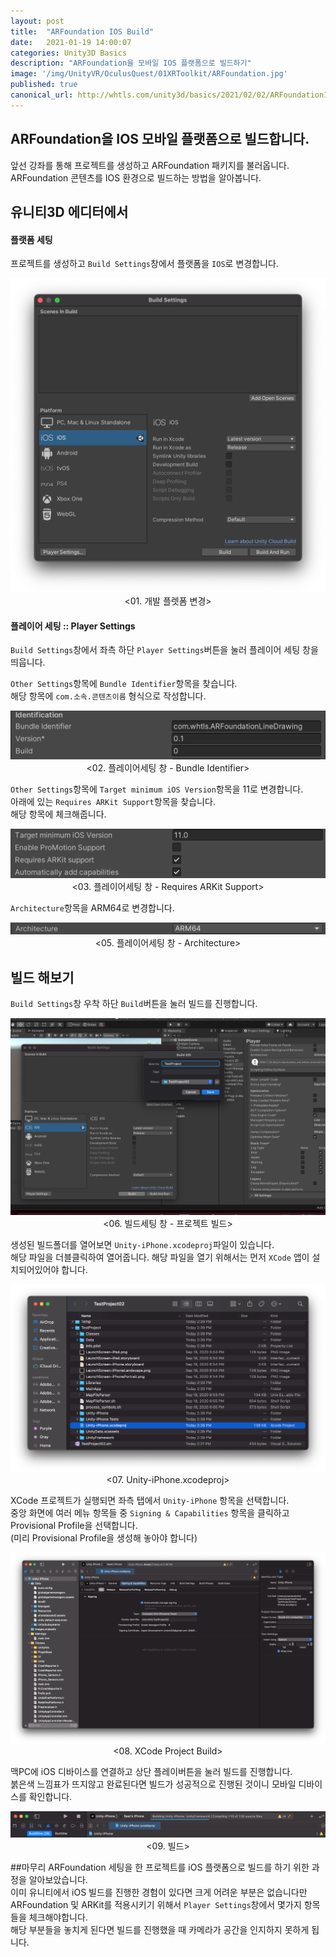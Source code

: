 ```yaml
---
layout: post
title:  "ARFoundation IOS Build"
date:   2021-01-19 14:00:07
categories: Unity3D Basics
description: "ARFoundation을 모바일 IOS 플랫폼으로 빌드하기"
image: '/img/UnityVR/OculusQuest/01XRToolkit/ARFoundation.jpg'
published: true
canonical_url: http://whtls.com/unity3d/basics/2021/02/02/ARFoundationIosBuild/
---
```


## ARFoundation을 IOS 모바일 플랫폼으로 빌드합니다.  
앞선 강좌를 통해 프로젝트를 생성하고 ARFoundation 패키지를 불러옵니다.  
ARFoundation 콘텐츠를 IOS 환경으로 빌드하는 방법을 알아봅니다.  
  
## 유니티3D 에디터에서  
  
#### 플랫폼 세팅
프로젝트를 생성하고 `Build Settings`창에서 플랫폼을 `IOS`로 변경합니다.  
<p align="center"><img src="/img/UnityAR/ARFoundation/build/01.png"> <br/>
<01. 개발 플렛폼 변경></p>
  
#### 플레이어 세팅 :: Player Settings
`Build Settings`창에서 좌측 하단 `Player Settings`버튼을 눌러 플레이어 세팅 창을 띄웁니다.  

`Other Settings`항목에 `Bundle Identifier`항목을 찾습니다.  
해당 항목에 `com.소속.콘텐츠이름` 형식으로 작성합니다.  
<p align="center"><img src="/img/UnityAR/ARFoundation/build/02.png"> <br/>
<02. 플레이어세팅 창 - Bundle Identifier></p>

`Other Settings`항목에 `Target minimum iOS Version`항목을 11로 변경합니다.  
아래에 있는 `Requires ARKit Support`항목을 찾습니다.  
해당 항목에 체크해줍니다.  
<p align="center"><img src="/img/UnityAR/ARFoundation/build/03.png"> <br/>
<03. 플레이어세팅 창 - Requires ARKit Support></p>

`Architecture`항목을 ARM64로 변경합니다.  
<p align="center"><img src="/img/UnityAR/ARFoundation/build/04.png"> <br/>
<05. 플레이어세팅 창 - Architecture></p>
  
## 빌드 해보기
`Build Settings`창 우착 하단 `Build`버튼을 눌러 빌드를 진행합니다.  
<p align="center"><img src="/img/UnityAR/ARFoundation/build/06.png"> <br/>
<06. 빌드세팅 창 - 프로젝트 빌드></p>
  
생성된 빌드폴더를 열어보면 `Unity-iPhone.xcodeproj`파일이 있습니다.  
해당 파일을 더블클릭하여 열어줍니다. 해당 파일을 열기 위해서는 먼저 `XCode` 앱이 설치되어있어야 합니다.  
<p align="center"><img src="/img/UnityAR/ARFoundation/build/07.png"> <br/>
<07. Unity-iPhone.xcodeproj></p>

XCode 프로젝트가 실행되면 좌측 탭에서 `Unity-iPhone` 항목을 선택합니다.  
중앙 화면에 여러 메뉴 항목들 중 `Signing & Capabilities` 항목을 클릭하고 Provisional Profile을 선택합니다.  
(미리 Provisional Profile을 생성해 놓아야 합니다)   
<p align="center"><img src="/img/UnityAR/ARFoundation/build/08.png"> <br/>
<08. XCode Project Build></p>
  
맥PC에 iOS 디바이스를 연결하고 상단 플레이버튼을 눌러 빌드를 진행합니다.  
붉은색 느낌표가 뜨지않고 완료된다면 빌드가 성공적으로 진행된 것이니 모바일 디바이스를 확인합니다.   
<p align="center"><img src="/img/UnityAR/ARFoundation/build/09.png"> <br/>
<09. 빌드></p>
  
##마무리
ARFoundation 세팅을 한 프로젝트를 iOS 플랫폼으로 빌드를 하기 위한 과정을 알아보았습니다.  
이미 유니티에서 iOS 빌드를 진행한 경험이 있다면 크게 어려운 부분은 없습니다만  
ARFoundation 및 ARKit를 적용시키기 위해서 `Player Settings`창에서 몇가지 항목들을 체크해야합니다.  
해당 부분들을 놓치게 된다면 빌드를 진행했을 때 카메라가 공간을 인지하지 못하게 됩니다.  
